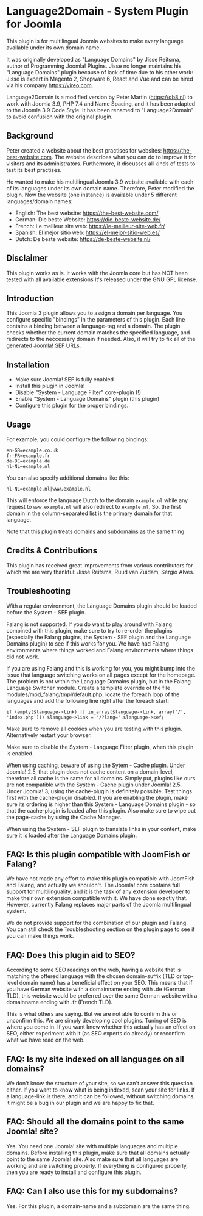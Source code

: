 # Language2Domain - System Plugin for Joomla

This plugin is for multilingual Joomla websites to make every language available under its own domain name. 

It was originally developed as "Language Domains" by Jisse Reitsma, author of Programming Joomla! Plugins.
Jisse no longer maintains his "Language Domains" plugin because of lack of time due to his other work: 
Jisse is expert in Magento 2, Shopware 6, React and Vue and can be hired via his company https://yireo.com.

Language2Domain is a modified version by Peter Martin (https://db8.nl) to work with Joomla 3.9, PHP 7.4 and Name Spacing, 
and it has been adapted to the Joomla 3.9 Code Style. 
It has been renamed to "Language2Domain" to avoid confusion with the original plugin.

## Background
Peter created a website about the best practises for websites: https://the-best-website.com. 
The website describes what you can do to improve it for visitors and its administrators. 
Furthermore, it discusses all kinds of tests to test its best practises.

He wanted to make his multilingual Joomla 3.9 website available with each of its languages under its own domain name.
Therefore, Peter modified the plugin. Now the website (one instance) is available under 5 different languages/domain names: 
- English: The best website: https://the-best-website.com/
- German: Die beste Website: https://die-beste-website.de/
- French: Le meilleur site web: https://le-meilleur-site-web.fr/
- Spanish: El mejor sitio web: https://el-mejor-sitio-web.es/
- Dutch: De beste website: https://de-beste-website.nl/

## Disclaimer
This plugin works as is. It works with the Joomla core but has NOT been tested with all available extensions
It's released under the GNU GPL license.

## Introduction
This Joomla 3 plugin allows you to assign a domain per language. You configure specific "bindings" in the parameters of this plugin. Each line contains a binding between a language-tag and a domain. The plugin checks whether the current domain matches the specified language, and redirects to the neccessary domain if needed. Also, it will try to fix all of the generated Joomla! SEF URLs.

## Installation
* Make sure Joomla! SEF is fully enabled
* Install this plugin in Joomla!
* Disable "System - Language Filter" core-plugin (!)
* Enable "System - Language Domains" plugin (this plugin)
* Configure this plugin for the proper bindings.

## Usage
For example, you could configure the following bindings:

    en-GB=example.co.uk
    fr-FR=example.fr
    de-DE=example.de
    nl-NL=example.nl

You can also specify additional domains like this:

    nl-NL=example.nl|www.example.nl

This will enforce the language Dutch to the domain `example.nl` while any request to `www.example.nl` will also redirect to `example.nl`. So, the first domain in the column-separated list is the primary domain for that language.

Note that this plugin treats domains and subdomains as the same thing.

## Credits & Contributions
This plugin has received great improvements from various contributors for which we are very thankful: Jisse Reitsma, Ruud van Zuidam, Sérgio Alves.

## Troubleshooting
With a regular environment, the Language Domains plugin should be loaded before the System - SEF plugin.

Falang is not supported. If you do want to play around with Falang combined with this plugin, make sure to try to re-order the plugins (especially the Falang plugins, the System - SEF plugin and the Language Domains plugin) to see if this works for you. We have had Falang environments where things worked and Falang environments where things did not work.

If you are using Falang and this is working for you, you might bump into the issue that language switching works on all pages except for the homepage. The problem is not within the Language Domains plugin, but in the Falang Language Switcher module. Create a template override of the file modules/mod_falang/tmpl/default.php, locate the foreach loop of the languages and add the following line right after the foreach start:

    if (empty($language->link) || in_array($language->link, array('/', 'index.php'))) $language->link = '/?lang='.$language->sef;

Make sure to remove all cookies when you are testing with this plugin. Alternatively restart your browser.

Make sure to disable the System - Language Filter plugin, when this plugin is enabled.

When using caching, beware of using the Sytem - Cache plugin. Under Joomla! 2.5, that plugin does not cache content on a domain-level, therefore all cache is the same for all domains. Simply put, plugins like ours are not compatible with the System - Cache plugin under Joomla! 2.5. Under Joomla! 3, using the cache-plugin is definitely possible. Test things first with the cache-plugin disabled. If you are enabling the plugin, make sure its ordering is higher than this System - Language Domains plugin - so that the cache-plugin is loaded after this plugin. Also make sure to wipe out the page-cache by using the Cache Manager.

When using the System - SEF plugin to translate links in your content, make sure it is loaded after the Language Domains plugin.

## FAQ: Is this plugin compatible with JoomFish or Falang?
We have not made any effort to make this plugin compatible with JoomFish and Falang, and actually we shouldn't. The Joomla! core contains full support for multilinguality, and it is the task of any extension developer to make their own extension compatible with it. We have done exactly that. However, currently Falang replaces major parts of the Joomla multilingual system.

We do not provide support for the combination of our plugin and Falang. You can still check the Troubleshooting section on the plugin page to see if you can make things work.

## FAQ: Does this plugin aid to SEO?
According to some SEO readings on the web, having a website that is matching the offered language with the chosen domain-suffix (TLD or top-level domain name) has a beneficial effect on your SEO. This means that if you have German website with a domainname ending with .de (German TLD), this website would be preferred over the same German website with a domainname ending with .fr (French TLD).

This is what others are saying. But we are not able to confirm this or unconfirm this. We are simply developing cool plugins. Tuning of SEO is where you come in. If you want know whether this actually has an effect on SEO, either experiment with it (as SEO experts do already) or reconfirm what we have read on the web.

## FAQ: Is my site indexed on all languages on all domains?
We don't know the structure of your site, so we can't answer this question either. If you want to know what is being indexed, scan your site for links. If a language-link is there, and it can be followed, without switching domains, it might be a bug in our plugin and we are happy to fix that.

## FAQ: Should all the domains point to the same Joomla! site?
Yes. You need one Joomla! site with multiple languages and multiple domains. Before installing this plugin, make sure that all domains actually point to the same Joomla! site. Also make sure that all languages are working and are switching properly. If everything is configured properly, then you are ready to install and configure this plugin.

## FAQ: Can I also use this for my subdomains?
Yes. For this plugin, a domain-name and a subdomain are the same thing.
